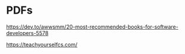 # PDFs
https://dev.to/awwsmm/20-most-recommended-books-for-software-developers-5578

https://teachyourselfcs.com/
